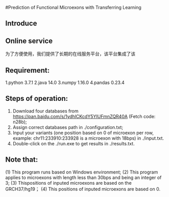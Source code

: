 #Prediction of Functional Microexons with Transferring Learning

## Introduce

## Online service
为了方便使用，我们提供了长期的在线服务平台，该平台集成了该


## Requirement:
1.python 3.7.1
2.java 14.0
3.numpy 1.16.0
4.pandas 0.23.4


## Steps of operation:
1. Download four databases from https://pan.baidu.com/s/1ydhlCKcdY5YIUFmnZQR40A (Fetch code: n28b);
2. Assign correct databases path in ./configuration.txt;
3. Input your variants (one position based on 0 of microexon per row, example: chr11:233910:233928  is a microexon with 18bps) in ./input.txt.
4. Double-click on the ./run.exe to get results in ./results.txt.


## Note that:
(1) This program runs based on Windows environment;
(2) This program applies to microexons with length less than 30bps and being an integer of 3;
(3) Thispositions of inputed microexons are  based on the GRCH37/hg19；
(4) This positions of inputed microexons are based on 0.

